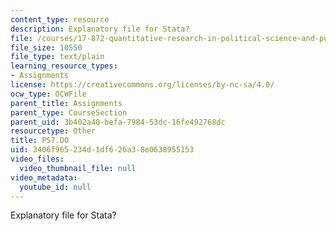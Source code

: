 ```yaml
---
content_type: resource
description: Explanatory file for Stata?
file: /courses/17-872-quantitative-research-in-political-science-and-public-policy-spring-2004/3406f965234d1df626a38e0638955153_PS7.DO
file_size: 10550
file_type: text/plain
learning_resource_types:
- Assignments
license: https://creativecommons.org/licenses/by-nc-sa/4.0/
ocw_type: OCWFile
parent_title: Assignments
parent_type: CourseSection
parent_uid: 3b402a40-befa-7984-53dc-16fe492768dc
resourcetype: Other
title: PS7.DO
uid: 3406f965-234d-1df6-26a3-8e0638955153
video_files:
  video_thumbnail_file: null
video_metadata:
  youtube_id: null
---
```

Explanatory file for Stata?